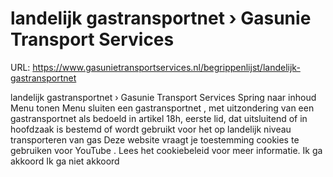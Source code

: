 # landelijk gastransportnet › Gasunie Transport Services

URL: https://www.gasunietransportservices.nl/begrippenlijst/landelijk-gastransportnet

landelijk gastransportnet › Gasunie Transport Services
Spring naar inhoud
Menu tonen
Menu sluiten
een
gastransportnet
, met uitzondering van een
gastransportnet
als bedoeld in artikel 18h, eerste lid, dat uitsluitend of in hoofdzaak is bestemd of wordt gebruikt voor het op landelijk niveau transporteren van
gas
Deze website vraagt je toestemming cookies te gebruiken voor
YouTube
. Lees het
cookiebeleid
voor meer informatie.
Ik ga akkoord
Ik ga niet akkoord